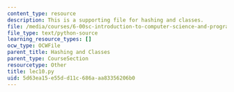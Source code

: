 ```yaml
---
content_type: resource
description: This is a supporting file for hashing and classes.
file: /media/courses/6-00sc-introduction-to-computer-science-and-programming-spring-2011/5d63ea15e55dd11c686aaa83356206b0_lec10.py
file_type: text/python-source
learning_resource_types: []
ocw_type: OCWFile
parent_title: Hashing and Classes
parent_type: CourseSection
resourcetype: Other
title: lec10.py
uid: 5d63ea15-e55d-d11c-686a-aa83356206b0
---
```

